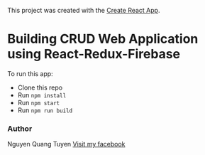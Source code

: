 This project was created with the [Create React App](https://github.com/facebook/create-react-app).

# Building CRUD Web Application using React-Redux-Firebase

To run this app:

* Clone this repo
* Run `npm install`
* Run `npm start`
* Run `npm run build`

### Author

Nguyen Quang Tuyen
[Visit my facebook](https://www.facebook.com/tuyennq.arena)